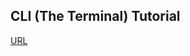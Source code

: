 ## CLI (The Terminal) Tutorial
[URL](https://code-warrior.github.io/tutorials/the-terminal/index.html)
